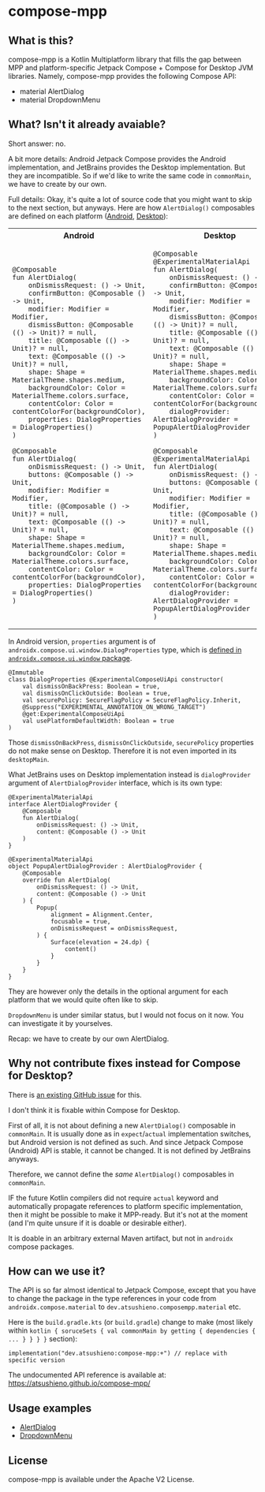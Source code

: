 # compose-mpp

## What is this?

compose-mpp is a Kotlin Multiplatform library that fills the gap between MPP
and platform-specific Jetpack Compose + Compose for Desktop JVM libraries.
Namely, compose-mpp provides the following Compose API:

- material AlertDialog
- material DropdownMenu

## What? Isn't it already avaiable?

Short answer: no.

A bit more details: Android Jetpack Compose provides the Android implementation, and JetBrains provides the Desktop implementation. But they are incompatible. So if we'd like to write the same code in `commonMain`, we have to create by our own.

Full details: Okay, it's quite a lot of source code that you might want to skip to the next section, but anyways. Here are how `AlertDialog()` composables are defined on each platform ([Android](https://github.com/androidx/androidx/blob/androidx-main/compose/material/material/src/androidMain/kotlin/androidx/compose/material/AndroidAlertDialog.android.kt), [Desktop](https://github.com/androidx/androidx/blob/androidx-main/compose/material/material/src/desktopMain/kotlin/androidx/compose/material/DesktopAlertDialog.desktop.kt)):

<table>
<tr>
<th>Android</th><th>Desktop</th>
</tr>
<tr>
<td>
    
```
@Composable
fun AlertDialog(
    onDismissRequest: () -> Unit,
    confirmButton: @Composable () -> Unit,
    modifier: Modifier = Modifier,
    dismissButton: @Composable (() -> Unit)? = null,
    title: @Composable (() -> Unit)? = null,
    text: @Composable (() -> Unit)? = null,
    shape: Shape = MaterialTheme.shapes.medium,
    backgroundColor: Color = MaterialTheme.colors.surface,
    contentColor: Color = contentColorFor(backgroundColor),
    properties: DialogProperties = DialogProperties()
)

@Composable
fun AlertDialog(
    onDismissRequest: () -> Unit,
    buttons: @Composable () -> Unit,
    modifier: Modifier = Modifier,
    title: (@Composable () -> Unit)? = null,
    text: @Composable (() -> Unit)? = null,
    shape: Shape = MaterialTheme.shapes.medium,
    backgroundColor: Color = MaterialTheme.colors.surface,
    contentColor: Color = contentColorFor(backgroundColor),
    properties: DialogProperties = DialogProperties()
)
```

</td><td>

```
@Composable
@ExperimentalMaterialApi
fun AlertDialog(
    onDismissRequest: () -> Unit,
    confirmButton: @Composable () -> Unit,
    modifier: Modifier = Modifier,
    dismissButton: @Composable (() -> Unit)? = null,
    title: @Composable (() -> Unit)? = null,
    text: @Composable (() -> Unit)? = null,
    shape: Shape = MaterialTheme.shapes.medium,
    backgroundColor: Color = MaterialTheme.colors.surface,
    contentColor: Color = contentColorFor(backgroundColor),
    dialogProvider: AlertDialogProvider = PopupAlertDialogProvider
)

@Composable
@ExperimentalMaterialApi
fun AlertDialog(
    onDismissRequest: () -> Unit,
    buttons: @Composable () -> Unit,
    modifier: Modifier = Modifier,
    title: (@Composable () -> Unit)? = null,
    text: @Composable (() -> Unit)? = null,
    shape: Shape = MaterialTheme.shapes.medium,
    backgroundColor: Color = MaterialTheme.colors.surface,
    contentColor: Color = contentColorFor(backgroundColor),
    dialogProvider: AlertDialogProvider = PopupAlertDialogProvider
)
```

</td>
</tr>
</table>

In Android version, `properties` argument is of `androidx.compose.ui.window.DialogProperties` type, which is [defined in `androidx.compose.ui.window` package](https://github.com/androidx/androidx/blob/androidx-main/compose/ui/ui/src/androidMain/kotlin/androidx/compose/ui/window/AndroidDialog.android.kt).

```
@Immutable
class DialogProperties @ExperimentalComposeUiApi constructor(
    val dismissOnBackPress: Boolean = true,
    val dismissOnClickOutside: Boolean = true,
    val securePolicy: SecureFlagPolicy = SecureFlagPolicy.Inherit,
    @Suppress("EXPERIMENTAL_ANNOTATION_ON_WRONG_TARGET")
    @get:ExperimentalComposeUiApi
    val usePlatformDefaultWidth: Boolean = true
)
```

Those `dismissOnBackPress`, `dismissOnClickOutside`, `securePolicy` properties do not make sense on Desktop. Therefore it is not even imported in its `desktopMain`.

What JetBrains uses on Desktop implementation instead is `dialogProvider` argument of `AlertDialogProvider` interface, which is its own type:

```
@ExperimentalMaterialApi
interface AlertDialogProvider {
    @Composable
    fun AlertDialog(
        onDismissRequest: () -> Unit,
        content: @Composable () -> Unit
    )
}

@ExperimentalMaterialApi
object PopupAlertDialogProvider : AlertDialogProvider {
    @Composable
    override fun AlertDialog(
        onDismissRequest: () -> Unit,
        content: @Composable () -> Unit
    ) {
        Popup(
            alignment = Alignment.Center,
            focusable = true,
            onDismissRequest = onDismissRequest,
        ) {
            Surface(elevation = 24.dp) {
                content()
            }
        }
    }
}
```

They are however only the details in the optional argument for each platform that we would quite often like to skip.

`DropdownMenu` is under similar status, but I would not focus on it now. You can investigate it by yourselves.

Recap: we have to create by our own AlertDialog.


## Why not contribute fixes instead for Compose for Desktop?

There is [an existing GitHub issue](https://github.com/JetBrains/compose-jb/issues/762) for this.

I don't think it is fixable within Compose for Desktop.

First of all, it is not about defining a new `AlertDialog()` composable in `commonMain`. It is usually done as in `expect`/`actual` implementation switches, but Android version is not defined as such. And since Jetpack Compose (Android) API is stable, it cannot be changed. It is not defined by JetBrains anyways.

Therefore, we cannot define the *same* `AlertDialog()` composables in `commonMain`.

IF the future Kotlin compilers did not require `actual` keyword and automatically propagate references to platform specific implementation, then it might be possible to make it MPP-ready. But it's not at the moment (and I'm quite unsure if it is doable or desirable either).

It is doable in an arbitrary external Maven artifact, but not in `androidx` compose packages.


## How can we use it?

The API is so far almost identical to Jetpack Compose, except that you have to change the package in the type references in your code from `androidx.compose.material` to `dev.atsushieno.composempp.material` etc.

Here is the `build.gradle.kts` (or `build.gradle`) change to make (most likely within `kotlin { soruceSets { val commonMain by getting { dependencies { ... } } } }` section):

```
implementation("dev.atsushieno:compose-mpp:+") // replace with specific version
```

The undocumented API reference is available at: https://atsushieno.github.io/compose-mpp/

## Usage examples

- [AlertDialog](https://github.com/atsushieno/augene-ng/blob/0e7664b5cf162ddbada647e5af2b296eed820088/augene-editor-project/common/src/commonMain/kotlin/dev/atsushieno/augene/gui/App.kt#L95)
- [DropdownMenu](https://github.com/atsushieno/kmmk/blob/16ecf4c5c07bc9176f8ec056adcb951689bdbb26/common/src/commonMain/kotlin/dev/atsushieno/kmmk/App.kt#L84)

## License

compose-mpp is available under the Apache V2 License.

